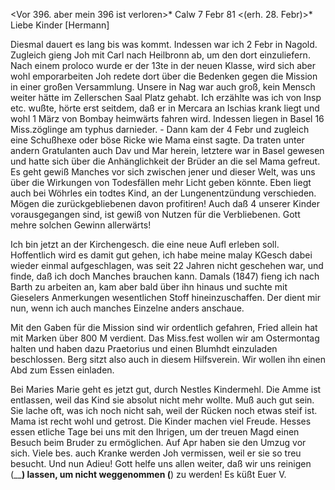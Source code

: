 <Vor 396. aber mein 396 ist verloren>* Calw 7 Febr 81
 <(erh. 28. Febr)>*
Liebe Kinder [Hermann]

Diesmal dauert es lang bis was kommt. Indessen war ich 2 Febr in Nagold. Zugleich gieng Joh mit Carl nach Heilbronn ab, um den dort einzuliefern. Nach einem proloco wurde er der 13te in der neuen Klasse, wird sich aber wohl emporarbeiten Joh redete dort über die Bedenken gegen die Mission in einer großen Versammlung. Unsere in Nag war auch groß, kein Mensch weiter hätte im Zellerschen Saal Platz gehabt. Ich erzählte was ich von Insp etc. wußte, hörte erst seitdem, daß er in Mercara an Ischias krank liegt und wohl 1 März von Bombay heimwärts fahren wird. Indessen liegen in Basel 16 Miss.zöglinge am typhus darnieder. - Dann kam der 4 Febr und zugleich eine Schußhexe oder böse Ricke wie Mama einst sagte. Da traten unter andern Gratulanten auch Dav und Mar herein, letztere war in Basel gewesen und hatte sich über die Anhänglichkeit der Brüder an die sel Mama gefreut. Es geht gewiß Manches vor sich zwischen jener und dieser Welt, was uns über die Wirkungen von Todesfällen mehr Licht geben könnte. Eben liegt auch bei Wöhrles ein todtes Kind, an der Lungenentzündung verschieden. Mögen die zurückgebliebenen davon profitiren! Auch daß 4 unserer Kinder vorausgegangen sind, ist gewiß von Nutzen für die Verbliebenen. Gott mehre solchen Gewinn allerwärts!

Ich bin jetzt an der Kirchengesch. die eine neue Aufl erleben soll. Hoffentlich wird es damit gut gehen, ich habe meine malay KGesch dabei wieder einmal aufgeschlagen, was seit 22 Jahren nicht geschehen war, und finde, daß ich doch Manches brauchen kann. Damals (1847) fieng ich nach Barth zu arbeiten an, kam aber bald über ihn hinaus und suchte mit Gieselers Anmerkungen wesentlichen Stoff hineinzuschaffen. Der dient mir nun, wenn ich auch manches Einzelne anders anschaue.

Mit den Gaben für die Mission sind wir ordentlich gefahren, Fried allein hat mit Marken über 800 M verdient. Das Miss.fest wollen wir am Ostermontag halten und haben dazu Praetorius und einen Blumhdt einzuladen beschlossen. Berg sitzt also auch in diesem Hilfsverein. Wir wollen ihn einen Abd zum Essen einladen.

Bei Maries Marie geht es jetzt gut, durch Nestles Kindermehl. Die Amme ist entlassen, weil das Kind sie absolut nicht mehr wollte. Muß auch gut sein. Sie lache oft, was ich noch nicht sah, weil der Rücken noch etwas steif ist. Mama ist recht wohl und getrost. Die Kinder machen viel Freude. Hesses essen etliche Tage bei uns mit den Ihrigen, um der treuen Magd einen Besuch beim Bruder zu ermöglichen. Auf Apr haben sie den Umzug vor sich. Viele bes. auch Kranke werden Joh vermissen, weil er sie so treu besucht. 
Und nun Adieu! Gott helfe uns allen weiter, daß wir uns reinigen (____________) lassen, um nicht weggenommen (__________) zu werden! 
 Es küßt Euer V.
